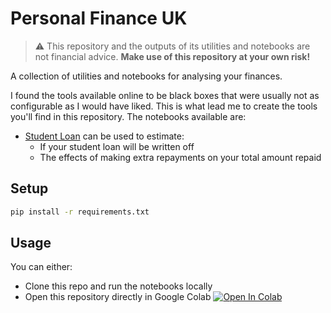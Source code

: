 # Personal Finance UK 

> :warning: This repository and the outputs of its utilities and notebooks are not financial advice.
> **Make use of this repository at your own risk!**

A collection of utilities and notebooks for analysing your finances. 

I found the tools available online to be black boxes that were usually not as configurable as I would have liked.
This is what lead me to create the tools you'll find in this repository. The notebooks available are:

- [Student Loan](student_loan.ipynb) can be used to estimate:
  - If your student loan will be written off
  - The effects of making extra repayments on your total amount repaid

## Setup

```bash
pip install -r requirements.txt
```

## Usage

You can either:

- Clone this repo and run the notebooks locally
- Open this repository directly in Google Colab <a target="_blank" href="https://colab.research.google.com/github/HMellor/personal-finance-uk">
  <img src="https://colab.research.google.com/assets/colab-badge.svg" alt="Open In Colab"/>
</a>
